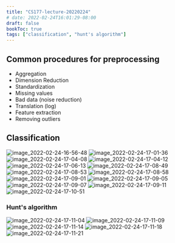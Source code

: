 ```yaml
---
title: "CS177-lecture-20220224"
# date: 2022-02-24T16:01:29-08:00
draft: false
bookToc: true
tags: ["classification", "hunt's algorithm"]
---
```


## Common procedures for preprocessing

- Aggregation
- Dimension Reduction
- Standardization
- Missing values
- Bad data (noise reduction)
- Translation (log)
- Feature extraction
- Removing outliers

## Classification

![image_2022-02-24-16-56-48](/notes/image_2022-02-24-16-56-48.png)
![image_2022-02-24-17-01-36](/notes/image_2022-02-24-17-01-36.png)
![image_2022-02-24-17-04-08](/notes/image_2022-02-24-17-04-08.png)
![image_2022-02-24-17-04-12](/notes/image_2022-02-24-17-04-12.png)
![image_2022-02-24-17-06-13](/notes/image_2022-02-24-17-06-13.png)
![image_2022-02-24-17-08-49](/notes/image_2022-02-24-17-08-49.png)
![image_2022-02-24-17-08-53](/notes/image_2022-02-24-17-08-53.png)
![image_2022-02-24-17-08-58](/notes/image_2022-02-24-17-08-58.png)
![image_2022-02-24-17-09-01](/notes/image_2022-02-24-17-09-01.png)
![image_2022-02-24-17-09-05](/notes/image_2022-02-24-17-09-05.png)
![image_2022-02-24-17-09-07](/notes/image_2022-02-24-17-09-07.png)
![image_2022-02-24-17-09-11](/notes/image_2022-02-24-17-09-11.png)
![image_2022-02-24-17-10-51](/notes/image_2022-02-24-17-10-51.png)

### Hunt's algorithm

![image_2022-02-24-17-11-04](/notes/image_2022-02-24-17-11-04.png)
![image_2022-02-24-17-11-09](/notes/image_2022-02-24-17-11-09.png)
![image_2022-02-24-17-11-14](/notes/image_2022-02-24-17-11-14.png)
![image_2022-02-24-17-11-18](/notes/image_2022-02-24-17-11-18.png)
![image_2022-02-24-17-11-21](/notes/image_2022-02-24-17-11-21.png)

